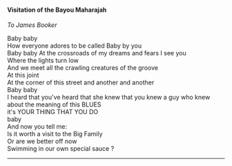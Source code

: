 #### Visitation of the Bayou Maharajah 
*To James Booker*


Baby baby  
How everyone adores to be called Baby by&nbsp;you  
Baby baby 
At the crossroads of my dreams and&nbsp;fears 
I see you  
Where the lights turn low  
And we meet all the crawling creatures of&nbsp;the&nbsp;groove  
At this joint  
At the corner of this street and another and&nbsp;another  
Baby baby  
I heard that you've heard that she&nbsp;knew that you&nbsp;knew a guy who knew about the&nbsp;meaning of this BLUES  
it's YOUR THING THAT YOU DO  
baby   
And now you tell me:  
Is it worth a visit to the Big&nbsp;Family  
Or are we better off now  
Swimming in our own special&nbsp;sauce ?  
___